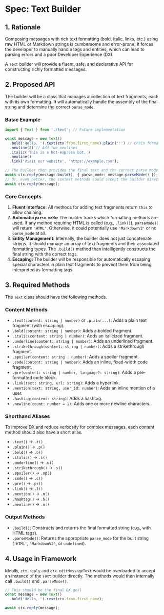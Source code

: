 
# Spec: Text Builder

## 1. Rationale

Composing messages with rich text formatting (bold, italic, links, etc.) using raw HTML or Markdown strings is cumbersome and error-prone. It forces the developer to manually handle tags and entities, which can lead to parsing errors and a poor Developer Experience (DX).

A `Text` builder will provide a fluent, safe, and declarative API for constructing richly formatted messages.

## 2. Proposed API

The builder will be a class that manages a collection of text fragments, each with its own formatting. It will automatically handle the assembly of the final string and determine the correct `parse_mode`.

### Basic Example

```typescript
import { Text } from './text'; // Future implementation

const message = new Text()
  .bold('Hello, ').text(ctx.from.first_name).plain('!') // Chain formatting on one line
  .newline(2) // Add two newlines
  .italic('This is a bot-express bot.')
  .newline()
  .link('Visit our website', 'https://example.com');

// The builder then provides the final text and the correct parse mode.
await ctx.reply(message.build(), { parse_mode: message.parseMode() });
// Or, even better, the context methods could accept the builder directly.
await ctx.reply(message);
```

### Core Concepts

1.  **Fluent Interface:** All methods for adding text fragments return `this` to allow chaining.
2.  **Automatic `parse_mode`:** The builder tracks which formatting methods are used. If any method requiring HTML is called (e.g., `.link()`), `parseMode()` will return `'HTML'`. Otherwise, it could potentially use `'MarkdownV2'` or no `parse_mode` at all.
3.  **Entity Management:** Internally, the builder does not just concatenate strings. It should manage an array of text fragments and their associated formatting types. The `.build()` method then intelligently constructs the final string with the correct tags.
4.  **Escaping:** The builder will be responsible for automatically escaping special characters in plain text fragments to prevent them from being interpreted as formatting tags.

## 3. Required Methods

The `Text` class should have the following methods.

### Content Methods

*   `.text(content: string | number)` or `.plain(...)`: Adds a plain text fragment (with escaping).
*   `.bold(content: string | number)`: Adds a bolded fragment.
*   `.italic(content: string | number)`: Adds an italicized fragment.
*   `.underline(content: string | number)`: Adds an underlined fragment.
*   `.strikethrough(content: string | number)`: Adds a strikethrough fragment.
*   `.spoiler(content: string | number)`: Adds a spoiler fragment.
*   `.code(content: string | number)`: Adds an inline, fixed-width code fragment.
*   `.pre(content: string | number, language?: string)`: Adds a pre-formatted code block.
*   `.link(text: string, url: string)`: Adds a hyperlink.
*   `.mention(text: string, user_id: number)`: Adds an inline mention of a user.
*   `.hashtag(content: string)`: Adds a hashtag.
*   `.newline(count: number = 1)`: Adds one or more newline characters.

### Shorthand Aliases

To improve DX and reduce verbosity for complex messages, each content method should also have a short alias.

*   `.text()` -> `.t()`
*   `.plain()` -> `.p()`
*   `.bold()` -> `.b()`
*   `.italic()` -> `.i()`
*   `.underline()` -> `.u()`
*   `.strikethrough()` -> `.s()`
*   `.spoiler()` -> `.sp()`
*   `.code()` -> `.c()`
*   `.pre()` -> `.pr()`
*   `.link()` -> `.l()`
*   `.mention()` -> `.m()`
*   `.hashtag()` -> `.h()`
*   `.newline()` -> `.n()`

### Output Methods

*   `.build()`: Constructs and returns the final formatted string (e.g., with HTML tags).
*   `.parseMode()`: Returns the appropriate `parse_mode` for the built string (`'HTML'`, `'MarkdownV2'`, or `undefined`).

## 4. Usage in Framework

Ideally, `ctx.reply` and `ctx.editMessageText` would be overloaded to accept an instance of the `Text` builder directly. The methods would then internally call `.build()` and `.parseMode()`.

```typescript
// This should be the final DX goal
const message = new Text()
  .bold('Hello, ').text(ctx.from.first_name);

await ctx.reply(message);
```
